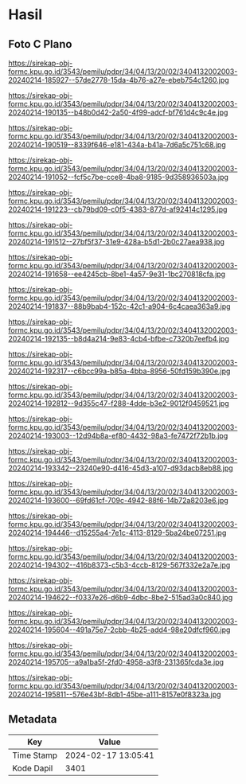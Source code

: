 # Hasil

## Foto C Plano

https://sirekap-obj-formc.kpu.go.id/3543/pemilu/pdpr/34/04/13/20/02/3404132002003-20240214-185927--57de2778-15da-4b76-a27e-ebeb754c1260.jpg

https://sirekap-obj-formc.kpu.go.id/3543/pemilu/pdpr/34/04/13/20/02/3404132002003-20240214-190135--b48b0d42-2a50-4f99-adcf-bf761d4c9c4e.jpg

https://sirekap-obj-formc.kpu.go.id/3543/pemilu/pdpr/34/04/13/20/02/3404132002003-20240214-190519--8339f646-e181-434a-b41a-7d6a5c751c68.jpg

https://sirekap-obj-formc.kpu.go.id/3543/pemilu/pdpr/34/04/13/20/02/3404132002003-20240214-191052--fcf5c7be-cce8-4ba8-9185-9d358936503a.jpg

https://sirekap-obj-formc.kpu.go.id/3543/pemilu/pdpr/34/04/13/20/02/3404132002003-20240214-191223--cb79bd09-c0f5-4383-877d-af92414c1295.jpg

https://sirekap-obj-formc.kpu.go.id/3543/pemilu/pdpr/34/04/13/20/02/3404132002003-20240214-191512--27bf5f37-31e9-428a-b5d1-2b0c27aea938.jpg

https://sirekap-obj-formc.kpu.go.id/3543/pemilu/pdpr/34/04/13/20/02/3404132002003-20240214-191658--ee4245cb-8be1-4a57-9e31-1bc270818cfa.jpg

https://sirekap-obj-formc.kpu.go.id/3543/pemilu/pdpr/34/04/13/20/02/3404132002003-20240214-191837--88b9bab4-152c-42c1-a904-6c4caea363a9.jpg

https://sirekap-obj-formc.kpu.go.id/3543/pemilu/pdpr/34/04/13/20/02/3404132002003-20240214-192135--b8d4a214-9e83-4cb4-bfbe-c7320b7eefb4.jpg

https://sirekap-obj-formc.kpu.go.id/3543/pemilu/pdpr/34/04/13/20/02/3404132002003-20240214-192317--c6bcc99a-b85a-4bba-8956-50fd159b390e.jpg

https://sirekap-obj-formc.kpu.go.id/3543/pemilu/pdpr/34/04/13/20/02/3404132002003-20240214-192812--9d355c47-f288-4dde-b3e2-9012f0459521.jpg

https://sirekap-obj-formc.kpu.go.id/3543/pemilu/pdpr/34/04/13/20/02/3404132002003-20240214-193003--12d94b8a-ef80-4432-98a3-fe7472f72b1b.jpg

https://sirekap-obj-formc.kpu.go.id/3543/pemilu/pdpr/34/04/13/20/02/3404132002003-20240214-193342--23240e90-d416-45d3-a107-d93dacb8eb88.jpg

https://sirekap-obj-formc.kpu.go.id/3543/pemilu/pdpr/34/04/13/20/02/3404132002003-20240214-193600--69fd61cf-709c-4942-88f6-14b72a8203e6.jpg

https://sirekap-obj-formc.kpu.go.id/3543/pemilu/pdpr/34/04/13/20/02/3404132002003-20240214-194446--d15255a4-7e1c-4113-8129-5ba24be07251.jpg

https://sirekap-obj-formc.kpu.go.id/3543/pemilu/pdpr/34/04/13/20/02/3404132002003-20240214-194302--416b8373-c5b3-4ccb-8129-567f332e2a7e.jpg

https://sirekap-obj-formc.kpu.go.id/3543/pemilu/pdpr/34/04/13/20/02/3404132002003-20240214-194622--f0337e26-d6b9-4dbc-8be2-515ad3a0c840.jpg

https://sirekap-obj-formc.kpu.go.id/3543/pemilu/pdpr/34/04/13/20/02/3404132002003-20240214-195604--491a75e7-2cbb-4b25-add4-98e20dfcf960.jpg

https://sirekap-obj-formc.kpu.go.id/3543/pemilu/pdpr/34/04/13/20/02/3404132002003-20240214-195705--a9a1ba5f-2fd0-4958-a3f8-231365fcda3e.jpg

https://sirekap-obj-formc.kpu.go.id/3543/pemilu/pdpr/34/04/13/20/02/3404132002003-20240214-195811--576e43bf-8db1-45be-a111-8157e0f8323a.jpg


## Metadata

| Key        | Value               |
| ---------- | ------------------- |
| Time Stamp | 2024-02-17 13:05:41 |
| Kode Dapil | 3401                |




